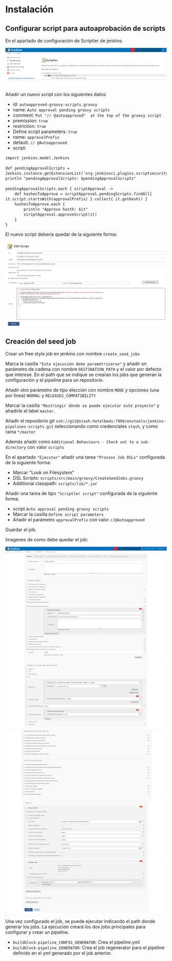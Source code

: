 # Instalación

## Configurar script para autoaprobación de scripts

En el apartado de configuración de Scriptler de jenkins: 

![Apartado scriptler][scriptler1]

Añadir un nuevo script con los siguientes datos:

- id: `autoapproved-groovy-scripts.groovy`
- name: `Auto approval pending groovy scripts`
- comment: `Put "// @autoapproved"  at the top of the groovy script`
- premission: `true`
- restriction: `true`
- Define script parameters: `true`
- name: `approvalPrefix`
- default: `// @Autoapproved`
- script:
 
```
import jenkins.model.Jenkins

def pendingApprovalScripts = Jenkins.instance.getExtensionList('org.jenkinsci.plugins.scriptsecurity.scripts.ScriptApproval')
println "pendingApprovalScripts: $pendingApprovalScripts"

pendingApprovalScripts.each { scriptApproval ->
    def hashesToApprove = scriptApproval.pendingScripts.findAll{ it.script.startsWith(approvalPrefix) }.collect{ it.getHash() }
    hashesToApprove.each { 
        println "Approve hasth: $it"
        scriptApproval.approveScript(it)
    }
}
```

El nuevo script debería quedar de la siguiente forma: 

![Datos del script][scriptler2]


## Creación del seed job

Crear un free style job en jenkins con nombre `create_seed_jobs`

Marca la casilla `"Esta ejecución debe parametrizarse"` y añadir un parámetro de cadena con nombre `DESTINATION_PATH` y el valor por defecto que 
interese. En el path que se indique se crearan los jobs que generan la configuración y el pipeline para un repositorio.

Añadir otro parámetro de tipo elección con nombre `MODE` y opciones (una por línea) `NORMAL` y `RELEASES_COMPATIBILITY`

Marcar la casilla `"Restringir dónde se puede ejecutar este proyecto"` y añadirle el label `master`.

Añadir el repositorio git `ssh://git@stash.hotelbeds:7999/envtools/jenkins-pipelines-scripts.git` seleccionando como credenciales `stash`, y como rama 
`*/master`

Además añadir como `Additional Behaviours - Check out to a sub-directory` con valor `scripts`

En el apartado `"Ejecutar"` añadir una tarea `"Process Job DSLs"` configurada de la siguiente forma:

- Marcar "Look on Filesystem"
- DSL Scripts: `scripts/src/main/groovy/CreateSeedJobs.groovy`
- Additional classpath: `scripts/lib/*.jar`

Añadir una tarea de tipo `"Scriptler script"` configurada de la siguiente forma:

- script `Auto approval pending groovy scripts`
- Marcar la casilla `Define script parameters`
- Añadir el parámetro `approvalPrefix`  con valor `//@Autoapproved`

Guardar el job.

Imagenes de como debe quedar el job:

![Configuración del job 01][img01]
![Configuración del job 02][img02]
![Configuración del job 03][img03]
![Configuración del job 04][img04]
![Configuración del job 05][img05]
![Configuración del job 06][img06]


Una vez configurado el job, se puede ejecutar indicando el path donde generar los jobs.
La ejecución creará los dos jobs principales para configurar y crear un pipeline.

- `buildblock-pipeline_CONFIG_GENERATOR`: Crea el pipeline.yml
- `buildblock-pipeline_GENERATOR`: Crea el job regenerator para el pipeline definido en el yml generado por el job anterior.


[scriptler1]: doc-resources/img/install/Scriptler001.png
[scriptler2]: doc-resources/img/install/Scriptler002.png
[img01]: doc-resources/img/install/Image001.png
[img02]: doc-resources/img/install/Image002.png
[img03]: doc-resources/img/install/Image003.png
[img04]: doc-resources/img/install/Image004.png
[img05]: doc-resources/img/install/Image005.png
[img06]: doc-resources/img/install/Image006.png
